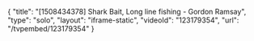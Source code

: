 {
    "title": "[1508434378] Shark Bait, Long line fishing - Gordon Ramsay",
    "type": "solo",
    "layout": "iframe-static",
    "videoId": "123179354",
    "url": "\/tvpembed\/123179354"
}